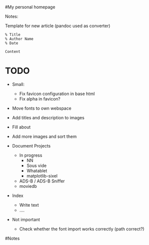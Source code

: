 #My personal homepage

Notes:

Template for new article (pandoc used as converter)

    % Title
    % Author Name
    % Date

    Content

# TODO

* Small:
    * Fix favicon configuration in base html
    * Fix alpha in favicon?

* Move fonts to own webspace
* Add titles and description to images 
* Fill about
* Add more images and sort them
* Document Projects
    * In progress
        * NN
        * Sous vide
        * Whatablet
        * matplotlib-sixel
    * ADS-B / ADS-B Sniffer
    * moviedb
* Index
    * Write text
    * ....
* Not important
    * Check whether the font import works correctly (path correct?)

#Notes

